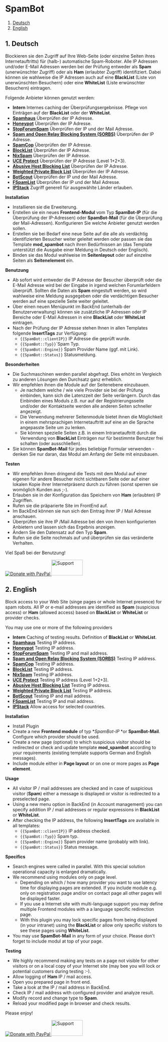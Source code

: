 # SpamBot

1. [Deutsch](#1)
2. [English](#2)

## <a name="1"></a>1. Deutsch
Blockieren sie den Zugriff auf Ihre Web-Seite (oder einzelne Seiten ihres Internetauftritts) für (halb-) automatische Spam-Roboter. Alle IP Adressen und/oder E-Mail Adressen werden bei der Prüfung entweder als **Spam** (unerwünschter Zugriff) oder als **Ham** (erlaubter Zugriff) identifiziert. Dabei können sie wahlweise die IP Adressen auch auf eine **BlackList** (Liste von unerwünschten Besuchern) oder eine **WhiteList** (Liste erwünschter Besuchern) eintragen.

Folgende Anbieter können genutzt werden:

* **Intern**
Internes caching der Überprüfungsergebnisse. Pflege von Einträgen auf der **BlackList** oder der **WhiteList**.
* **[Spamhaus](https://www.spamhaus.org/)**
Überprüfen der IP Adresse.
* **[Honeypot](https://www.projecthoneypot.org/)**
Überprüfen der IP Adresse.
* **[StopForumSpam](http://www.stopforumspam.com)**
Überprüfen der IP und der Mail Adresse.
* **[Spam and Open Relay Blocking System (SORBS)](http://www.sorbs.net)**
Überprüfen der IP Adresse.
* **[SpamCop](https://www.spamcop.net/)**
Überprüfen der IP Adresse.
* **[BlockList](http://www.blocklist.de)**
Überprüfen der IP Adresse.
* **[NixSpam](http://www.dnsbl.manitu.net)**
Überprüfen der IP Adresse.
* **[UCE Protect](http://www.uceprotect.net)**
Überprüfen der IP Adresse (Level 1+2+3).
* **[Abusive Host Blocking List](https://www.ahbl.org)**
Überprüfen der IP Adresse.
* **[Weighted Private Block List](http://www.wpbl.info)**
Überprüfen der IP Adresse.
* **[BotScout](http://www.botscout.com)**
Überprüfen der IP und der Mail Adresse.
* **[FSpamList](http://www.fspamlist.com)**
Überprüfen der IP und der Mail Adresse.
* **[IPStack](https://ipstack.com/)**
Zugriff generell für ausgewählte Länder erlauben.

**Installation**

* Installieren sie die Erweiterung.
* Erstellen sie ein neues **Frontend-Modul** vom Typ **SpamBot-IP** (für die Überprüfung der IP-Adressen) oder **SpamBot-Mail** (für die Überprüfung der Mail-Adressen). Konfigurieren Sie welche Anbieter genutzt werden sollen.
* Erstellen sie bei Bedarf eine neue Seite auf die alle als verdächtig identifizierten Besucher weiter geleitet werden oder passen sie das Template **mod_spambot** nach ihren Bedürfnissen an (das Template unterstützt die Ausgabe einer Meldung in Deutsch oder Englisch).
* Binden sie das Modul wahlweise im **Seitenlayout** oder auf einzelne Seiten als **Seitenelement** ein.

**Benutzung**

* Ab sofort wird entweder die IP Adresse der Besucher überprüft oder die E-Mail Adresse wird bei der Eingabe in irgend welchen Forumlarfeldern überprüft. Sollten die Daten als **Spam** eingestuft werden, so wird wahlweise eine Meldung ausgegeben oder die verdächtigen Besucher werden auf eine spezielle Seite weiter geleitet.
* Über einen neuen Menüpunkt im BackEnd (unterhalb der Benutzerverwaltung) können sie zusätzliche IP Adressen oder IP Bereiche oder E-Mail Adressen in eine **BlackList** oder **WhiteList** eintragen.
* Nach der Prüfung der IP Adresse stehen Ihnen in allen Templates folgende **InsertTags** zur Verfügung:
  * `{{SpamBot::clientIP}}` IP Adresse die geprüft wurde.
  * `{{SpamBot::Typ}}`´Spam Typ.
  * `{{SpamBot::Engine}}` Spam Provider Name (ggf. mit Link).
  * `{{SpamBot::Status}}` Statusmeldung.

**Besonderheiten**

* Die Suchmaschinen werden parallel abgefragt. Dies erhöht im Vergleich zu anderen Lösungen den Durchsatz ganz erheblich.
* Wir empfehlen ihnen die Module auf der Seitenebene einzubauen.
  * Je nachdem welche / wie viele Provider sie bei der Prüfung einbinden, kann sich die Latenzzeit der Seite verlängern. Durch das Einbinden eines Moduls z.B. nur auf der Registrierungsseite und/oder der Kontaktseite werden alle anderen Seiten schneller angezeigt.
  * Die Verwendung mehrerer Seitenmodule bietet ihnen die Möglichkeit in einem mehrsprachigen Internetauftritt auf eine an die Sprache angepasste Seite um zu lenken.
  * Sie können spezielle Seiten z.B. in einem Intranetauftritt durch die Verwendung von **BlackList** Einträgen nur für bestimmte Benutzer frei schalten (oder ausschließen).
* Sie können **SpamBot-Mail** für jedes beliebige Formular verwenden - denken Sie nur daran, das Modul am Anfang der Seite mit einzubauen.

**Testen**

* Wir empfehlen ihnen dringend die Tests mit dem Modul auf einer eigenen für andere Besucher nicht sichtbaren Seite oder auf einer lokalen Kopie ihrer Internetpräsenz durch zu führen (sonst sperren sie womöglich Kunden aus ;-).
* Erlauben sie in der Konfiguration das Speichern von **Ham** (erlaubten) IP Zugriffen.
* Rufen sie die präparierte Site im FrontEnd auf.
* Im BackEnd können sie nun sich den Eintrag ihrer IP / Mail Adresse anschauen.
* Überprüfen sie ihre IP /Mail Adresse bei den von ihnen konfigurierten Anbietern und lassen sich das Ergebnis anzeigen.
* Ändern Sie den Datensatz auf den Typ **Spam**.
* Rufen sie die Seite nochmals auf und überprüfen sie das veränderte Verhalten.

Viel Spaß bei der Benutzung!

<a href="https://www.paypal.com/donate?hosted_button_id=RQMP8CWD2Y2XC" target="_blank">
  <img src="https://www.paypalobjects.com/de_DE/DE/i/btn/btn_donateCC_LG.gif" alt="Donate with PayPal"/>
</a>
<a href="https://community.contao.org/de/showthread.php?36800-SpamBot" target="_blank">
  <img src="https://community.contao.org/de/images/layout/contao_community.svg" alt="Support" width="100" height="50"/>
</a>

## <a name="2"></a>2. English
Block access to your Web Site (singe pages or whole Internet presence) for spam robots. All IP or e-mail addresses are identified as **Spam** (suspicious access) or **Ham** (allowed access) based on **BlackList** or **WhiteList** or provider checks.

You may use one or more of the following providers

* **Intern**
Caching of testing results. Definition of **BlackList** or **WhiteList**.
* **[Spamhaus](https://www.spamhaus.org/)**
Testing IP address.
* **[Honeypot](https://www.projecthoneypot.org/)**
Testing IP address.
* **[StopForumSpam](http://www.stopforumspam.com)**
Testing IP and mail address.
* **[Spam and Open Relay Blocking System (SORBS)](http://www.sorbs.net)**
Testing IP address.
* **[SpamCop](https://www.spamcop.net/)**
Testing IP address.
* **[BlockList](http://www.blocklist.de)**
Testing IP address.
* **[NixSpam](http://www.dnsbl.manitu.net)**
Testing IP address.
* **[UCE Protect](http://www.uceprotect.net)**
Testing IP address (Level 1+2+3).
* **[Abusive Host Blocking List](https://www.ahbl.org)**
Testing IP address.
* **[Weighted Private Block List](http://www.wpbl.info)**
Testing IP address.
* **[BotScout](http://www.botscout.com)**
Testing IP and mail address.
* **[FSpamList](http://www.fspamlist.com)**
Testing IP and mail address.
* **[IPStack](https://ipstack.com/)**
Allow access for selected countries.

**Installation**

* Install Plugin
* Create a new **Frontend module** of typ **SpamBot-IP* *or **SpamBot-Mail**. Configure which provider should be used.
* Create a new page (optional) to which suspicious visitor should be redirected or check and update template **mod_spambot** according to your requirements (existing template supports German and English messages).
* Include module either in **Page layout** or on one or more pages as **Page element**.

**Usage**

* All visitor IP / mail addresses are checked and in case of suspicious visitor (**Spam**) either a message is displayed or visitor is redirected to a preselected page.
* Using a new menu option in BackEnd (in Account management) you can specify addition IP / mail addresses or regular expressions in **BlackList** or **WhiteList**.
* After checking the IP address, the following **InsertTags** are available in all templates:
  * `{{SpamBot::clientIP}}` IP address checked.
  * `{{SpamBot::Typ}}` Spam typ.
  * `{{SpamBot::Engine}}` Spam provider name (probably with link).
  * `{{SpamBot::Status}}` Status message.

**Specifics**

* Search engines were called in parallel. With this special solution operational capacity is enlarged dramatically.
* We recommend using modules only on page level.
  * Depending on which / how many provider you want to use latency time for displaying pages are extended. If you include module e.g. only on registration page and/or on contact page all other pages will be displayed faster.
  * If you use a Internet site with multi-language support you may define multiple Frontend modules with a a language specific redirection page.
  * With this plugin you may lock specific pages from being displayed (in your intranet) using the **BlackList** or allow only specific visitors to see these pages using **WhiteList**.
* You may use **SpamBot-Mail** in any form of your choice. Please don't forget to include modul at top of your page.

**Testing**

* We highly recommend making any tests on a page not visible for other visitors or on a local copy of your Internet site (may bee you will lock or potential customers during testing :-).
* Allow logging of **Ham** IP / mail access.
* Open you prepared page in front end.
* Take a look at the IP / mail address in BackEnd.
* Check IP / mail address with configured provider and analyze result.
* Modify record and change type to **Spam**.
* Reload your modified page in browser and check results.

Please enjoy!

<a href="https://www.paypal.com/donate?hosted_button_id=RQMP8CWD2Y2XC" target="_blank">
  <img src="https://www.paypalobjects.com/en_US/DK/i/btn/btn_donateCC_LG.gif" alt="Donate with PayPal"/>
</a>
<a href="https://community.contao.org/de/showthread.php?36800-SpamBot" target="_blank">
  <img src="https://community.contao.org/de/images/layout/contao_community.svg" alt="Support" width="100" height="50"/>
</a>

